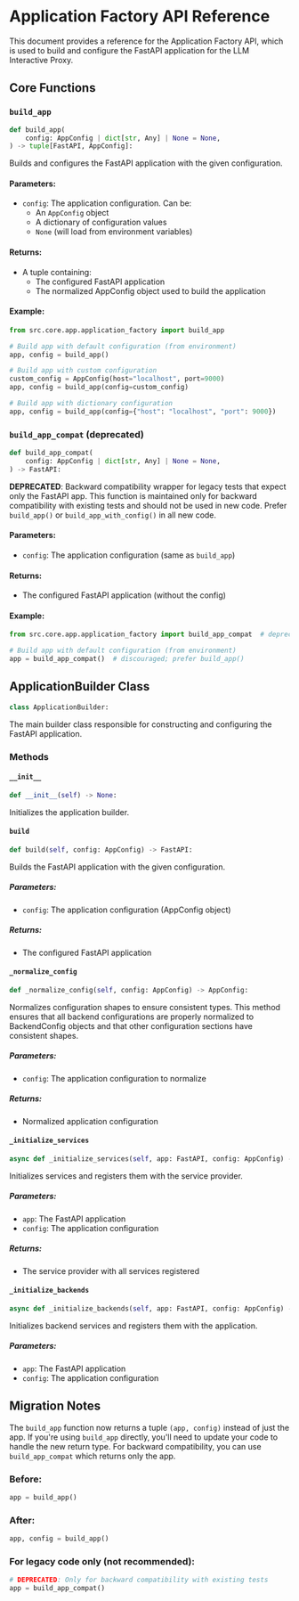 # Application Factory API Reference

This document provides a reference for the Application Factory API, which is used to build and configure the FastAPI application for the LLM Interactive Proxy.

## Core Functions

### `build_app`

```python
def build_app(
    config: AppConfig | dict[str, Any] | None = None,
) -> tuple[FastAPI, AppConfig]:
```

Builds and configures the FastAPI application with the given configuration.

#### Parameters:
- `config`: The application configuration. Can be:
  - An `AppConfig` object
  - A dictionary of configuration values
  - `None` (will load from environment variables)

#### Returns:
- A tuple containing:
  - The configured FastAPI application
  - The normalized AppConfig object used to build the application

#### Example:
```python
from src.core.app.application_factory import build_app

# Build app with default configuration (from environment)
app, config = build_app()

# Build app with custom configuration
custom_config = AppConfig(host="localhost", port=9000)
app, config = build_app(config=custom_config)

# Build app with dictionary configuration
app, config = build_app(config={"host": "localhost", "port": 9000})
```

### `build_app_compat` (deprecated)

```python
def build_app_compat(
    config: AppConfig | dict[str, Any] | None = None,
) -> FastAPI:
```

**DEPRECATED**: Backward compatibility wrapper for legacy tests that expect only the FastAPI app. This function is maintained only for backward compatibility with existing tests and should not be used in new code. Prefer `build_app()` or `build_app_with_config()` in all new code.

#### Parameters:
- `config`: The application configuration (same as `build_app`)

#### Returns:
- The configured FastAPI application (without the config)

#### Example:
```python
from src.core.app.application_factory import build_app_compat  # deprecated

# Build app with default configuration (from environment)
app = build_app_compat()  # discouraged; prefer build_app()
```

## ApplicationBuilder Class

```python
class ApplicationBuilder:
```

The main builder class responsible for constructing and configuring the FastAPI application.

### Methods

#### `__init__`

```python
def __init__(self) -> None:
```

Initializes the application builder.

#### `build`

```python
def build(self, config: AppConfig) -> FastAPI:
```

Builds the FastAPI application with the given configuration.

##### Parameters:
- `config`: The application configuration (AppConfig object)

##### Returns:
- The configured FastAPI application

#### `_normalize_config`

```python
def _normalize_config(self, config: AppConfig) -> AppConfig:
```

Normalizes configuration shapes to ensure consistent types. This method ensures that all backend configurations are properly normalized to BackendConfig objects and that other configuration sections have consistent shapes.

##### Parameters:
- `config`: The application configuration to normalize

##### Returns:
- Normalized application configuration

#### `_initialize_services`

```python
async def _initialize_services(self, app: FastAPI, config: AppConfig) -> IServiceProvider:
```

Initializes services and registers them with the service provider.

##### Parameters:
- `app`: The FastAPI application
- `config`: The application configuration

##### Returns:
- The service provider with all services registered

#### `_initialize_backends`

```python
async def _initialize_backends(self, app: FastAPI, config: AppConfig) -> None:
```

Initializes backend services and registers them with the application.

##### Parameters:
- `app`: The FastAPI application
- `config`: The application configuration

## Migration Notes

The `build_app` function now returns a tuple `(app, config)` instead of just the app. If you're using `build_app` directly, you'll need to update your code to handle the new return type. For backward compatibility, you can use `build_app_compat` which returns only the app.

### Before:
```python
app = build_app()
```

### After:
```python
app, config = build_app()
```

### For legacy code only (not recommended):
```python
# DEPRECATED: Only for backward compatibility with existing tests
app = build_app_compat()
```
